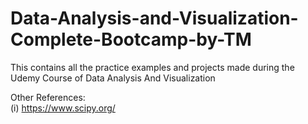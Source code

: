 # Data-Analysis-and-Visualization-Complete-Bootcamp-by-TM
This contains all the practice examples and projects made during the Udemy Course of Data Analysis And Visualization

Other References:<br>
   (i) https://www.scipy.org/<br>
  
